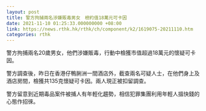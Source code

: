 ```yaml
---
layout: post
title: 警方拘捕兩名涉嫌販毒男女　檢約值18萬元可卡因
date: 2021-11-10 01:25:33.000000000 +08:00
link: https://news.rthk.hk/rthk/ch/component/k2/1619075-20211110.htm
categories: rthk
---
```


警方拘捕兩名20歲男女，他們涉嫌販毒，行動中檢獲市值超過18萬元的懷疑可卡因。

警方調查後，昨日在香港仔鴨脷洲一間酒店外，截查兩名可疑人士，在他們身上及酒店房間，檢獲共135克懷疑可卡因。兩人現正被扣留調查。

警方留意到近期毒品案件被捕人有年輕化趨勢，相信犯罪集團利用年輕人搵快錢的心態作招徠。
